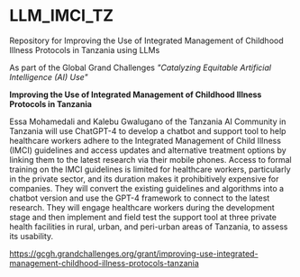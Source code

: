 # LLM_IMCI_TZ
Repository for Improving the Use of Integrated Management of Childhood Illness Protocols in Tanzania using LLMs

As part of the Global Grand Challenges _"Catalyzing Equitable Artificial Intelligence (AI) Use"_

**Improving the Use of Integrated Management of Childhood Illness Protocols in Tanzania**

Essa Mohamedali and Kalebu Gwalugano of the Tanzania AI Community in Tanzania will use ChatGPT-4 to develop a chatbot and support tool to help healthcare workers adhere to the Integrated Management of Child Illness (IMCI) guidelines and access updates and alternative treatment options by linking them to the latest research via their mobile phones. Access to formal training on the IMCI guidelines is limited for healthcare workers, particularly in the private sector, and its duration makes it prohibitively expensive for companies. They will convert the existing guidelines and algorithms into a chatbot version and use the GPT-4 framework to connect to the latest research. They will engage healthcare workers during the development stage and then implement and field test the support tool at three private health facilities in rural, urban, and peri-urban areas of Tanzania, to assess its usability.

https://gcgh.grandchallenges.org/grant/improving-use-integrated-management-childhood-illness-protocols-tanzania
